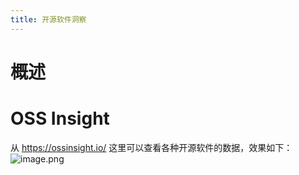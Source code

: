 ```yaml
---
title: 开源软件洞察
---
```


# 概述

# OSS Insight

从 <https://ossinsight.io/> 这里可以查看各种开源软件的数据，效果如下：
![image.png](https://notes-learning.oss-cn-beijing.aliyuncs.com/vb7zr4/1654072174363-38730556-3635-487d-941c-c4964a21bf2f.png)
